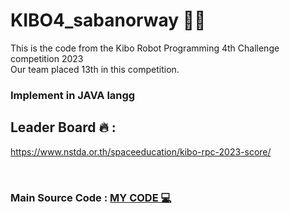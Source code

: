 # KIBO4_sabanorway 👾🚀

<p>This is the code from the Kibo Robot Programming 4th Challenge competition 2023
<br>Our team placed 13th in this competition.</p>
<h3>Implement in JAVA langg</h3>


## Leader Board 🔥 :
https://www.nstda.or.th/spaceeducation/kibo-rpc-2023-score/

<br>

### Main Source Code : <a href="https://github.com/VizKey01/KIBO4_sabanorway/blob/b3f8f93614bbd01f1d2efe37ae4fd8d7d659302d/src/main/java/jp/jaxa/iss/kibo/rpc/sampleapk/YourService.java"> MY CODE 💻</a>


